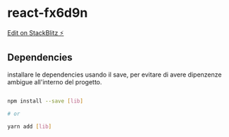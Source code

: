 # react-fx6d9n

[Edit on StackBlitz ⚡️](https://stackblitz.com/edit/react-fx6d9n)

## Dependencies

installare le dependencies usando il save, per evitare di avere dipenzenze ambigue all'interno del progetto.

```bash

npm install --save [lib]

# or

yarn add [lib]

```

